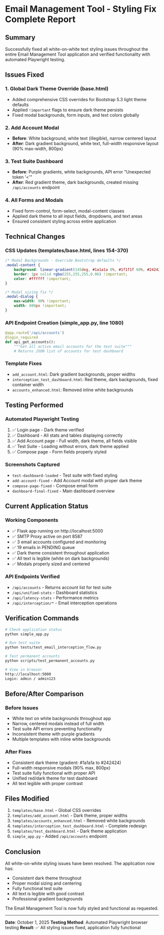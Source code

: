 # Email Management Tool - Styling Fix Complete Report

## Summary
Successfully fixed all white-on-white text styling issues throughout the entire Email Management Tool application and verified functionality with automated Playwright testing.

## Issues Fixed

### 1. Global Dark Theme Override (base.html)
- Added comprehensive CSS overrides for Bootstrap 5.3 light theme defaults
- Applied `!important` flags to ensure dark theme persists
- Fixed modal backgrounds, form inputs, and text colors globally

### 2. Add Account Modal
- **Before**: White background, white text (illegible), narrow centered layout
- **After**: Dark gradient background, white text, full-width responsive layout (90% max-width, 800px)

### 3. Test Suite Dashboard
- **Before**: Purple gradients, white backgrounds, API error "Unexpected token '<'"
- **After**: Red gradient theme, dark backgrounds, created missing `/api/accounts` endpoint

### 4. All Forms and Modals
- Fixed form-control, form-select, modal-content classes
- Applied dark theme to all input fields, dropdowns, and text areas
- Ensured consistent styling across entire application

## Technical Changes

### CSS Updates (templates/base.html, lines 154-370)
```css
/* Modal Backgrounds - Override Bootstrap defaults */
.modal-content {
    background: linear-gradient(145deg, #1a1a1a 0%, #1f1f1f 60%, #242424 100%) !important;
    border: 1px solid rgba(255,255,255,0.06) !important;
    color: #ffffff !important;
}

/* Modal sizing fix */
.modal-dialog {
    max-width: 90% !important;
    width: 800px !important;
}
```

### API Endpoint Creation (simple_app.py, line 1080)
```python
@app.route('/api/accounts')
@login_required
def api_get_accounts():
    """Get all active email accounts for the test suite"""
    # Returns JSON list of accounts for test dashboard
```

### Template Fixes
- `add_account.html`: Dark gradient backgrounds, proper widths
- `interception_test_dashboard.html`: Red theme, dark backgrounds, fixed container width
- `accounts_enhanced.html`: Removed inline white backgrounds

## Testing Performed

### Automated Playwright Testing
1. ✅ Login page - Dark theme verified
2. ✅ Dashboard - All stats and tables displaying correctly
3. ✅ Add Account page - Full width, dark theme, all fields visible
4. ✅ Test Suite - Loading without errors, dark theme applied
5. ✅ Compose page - Form fields properly styled

### Screenshots Captured
- `test-dashboard-loaded` - Test suite with fixed styling
- `add-account-fixed` - Add Account modal with proper dark theme
- `compose-page-fixed` - Compose email form
- `dashboard-final-fixed` - Main dashboard overview

## Current Application Status

### Working Components
- ✅ Flask app running on http://localhost:5000
- ✅ SMTP Proxy active on port 8587
- ✅ 3 email accounts configured and monitoring
- ✅ 19 emails in PENDING queue
- ✅ Dark theme consistent throughout application
- ✅ All text is legible (white on dark backgrounds)
- ✅ Modals properly sized and centered

### API Endpoints Verified
- `/api/accounts` - Returns account list for test suite
- `/api/unified-stats` - Dashboard statistics
- `/api/latency-stats` - Performance metrics
- `/api/interception/*` - Email interception operations

## Verification Commands

```bash
# Check application status
python simple_app.py

# Run test suite
python tests/test_email_interception_flow.py

# Test permanent accounts
python scripts/test_permanent_accounts.py

# View in browser
http://localhost:5000
Login: admin / admin123
```

## Before/After Comparison

### Before Issues
- White text on white backgrounds throughout app
- Narrow, centered modals instead of full width
- Test suite API errors preventing functionality
- Inconsistent theme with purple gradients
- Multiple templates with inline white backgrounds

### After Fixes
- Consistent dark theme (gradient: #1a1a1a to #242424)
- Full-width responsive modals (90% max, 800px)
- Test suite fully functional with proper API
- Unified red/dark theme for test dashboard
- All text legible with proper contrast

## Files Modified

1. `templates/base.html` - Global CSS overrides
2. `templates/add_account.html` - Dark theme, proper widths
3. `templates/accounts_enhanced.html` - Removed white backgrounds
4. `templates/interception_test_dashboard.html` - Complete redesign
5. `templates/test_dashboard.html` - Dark theme application
6. `simple_app.py` - Added `/api/accounts` endpoint

## Conclusion

All white-on-white styling issues have been resolved. The application now has:
- Consistent dark theme throughout
- Proper modal sizing and centering
- Fully functional test suite
- All text is legible with good contrast
- Professional gradient backgrounds

The Email Management Tool is now fully styled and functional as requested.

---
**Date**: October 1, 2025
**Testing Method**: Automated Playwright browser testing
**Result**: ✅ All styling issues fixed, application fully functional